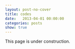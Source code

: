 ```yaml
---
layout: post-no-cover
title: codes
date:   2013-04-01 00:00:00
categories: posts
show: true
---
```



This page is under construction.

